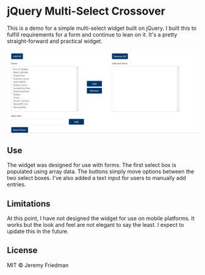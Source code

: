 # jQuery Multi-Select Crossover
This is a demo for a simple multi-select widget built on jQuery. I built this to fulfill requirements for a form and continue to lean on it. It's a pretty straight-forward and practical widget.

![alt text](https://github.com/jfriedman823/jquery_multi-select_crossover/blob/master/img/multi-select_01.PNG)

## Use
The widget was designed for use with forms. The first select box is populated using array data. The buttons simply move options between the two select boxes. I've also added a text input for users to manually add entries.

## Limitations
At this point, I have not designed the widget for use on mobile platforms. It works but the look and feel are not elegant to say the least. I expect to update this in the future.

## License
MIT © Jeremy Friedman
